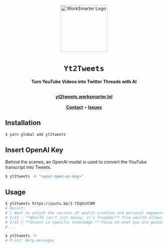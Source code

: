 <div align="center">

<img src="https://yt2tweets.worksmarter.lol/worksmarter-logo.png" width="150" height="150" alt="WorkSmarter Logo" />

# `Yt2Tweets`

<strong>Turn YouTube Videos into Twitter Threads with AI</strong>
</div>

<div align="center">
    <br>
    <a href="https://yt2tweets.worksmarter.lol/"><b>yt2tweets.worksmarter.lol</b></a>
    <br><br>
    <a href="https://x.com/WorkSmarterLOL"><b>Contact</b></a>
    •
    <a href="https://github.com/WorkSmarter-lol/yt2tweets-cli/issues/new"><b>Issues</b></a>
</div>

## Installation

```sh
$ yarn global add yt2tweets
```

## Insert OpenAI Key

Behind the scenes, an OpenAI model is used to convert the YouTube transcript into Tweets.

```sh
$ yt2tweets -k "<your-open-ai-key>"
```

## Usage

```sh
$ yt2tweets https://youtu.be/1-TZqOsVCNM
# Result:
# 🚀 Want to unlock the secrets of wealth creation and personal empowerment? Let’s dive into timeless principles that can transform your life! 🧵👇
# 1/13 💡 **Wealth isn't just money; it’s freedom!** True wealth allows you to escape the rat race, giving you the liberty to pursue what you love, not just what pays the bills. It buys you time and options. 🌍✨ #WealthCreation
# 2/13 🔑 **Invest in specific knowledge.** Focus on what you are genuinely passionate about. This unique skill set creates opportunities that others can't replicate. It’s about being the best at what you do! 🎓💪 #ContinuousLearning
# ...

$ yt2tweets -h
# Print: Help messages
```
